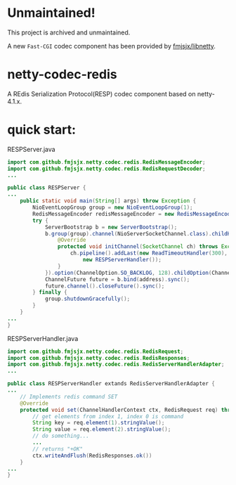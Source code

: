 # Unmaintained!
This project is archived and unmaintained.

A new `Fast-CGI` codec component has been provided by [fmjsjx/libnetty](https://github.com/fmjsjx/libnetty).

# netty-codec-redis
A REdis Serialization Protocol(RESP) codec component based on netty-4.1.x.

# quick start:
RESPServer.java
```java
import com.github.fmjsjx.netty.codec.redis.RedisMessageEncoder;
import com.github.fmjsjx.netty.codec.redis.RedisRequestDecoder;
...

public class RESPServer {
...
    public static void main(String[] args) throw Exception {
        NioEventLoopGroup group = new NioEventLoopGroup(1);
        RedisMessageEncoder redisMessageEncoder = new RedisMessageEncoder();
        try {
            ServerBootstrap b = new ServerBootstrap();
            b.group(group).channel(NioServerSocketChannel.class).childHandler(new ChannelInitializer<SocketChannel>() {
                @Override
                protected void initChannel(SocketChannel ch) throws Exception {
                    ch.pipeline().addLast(new ReadTimeoutHandler(300), new RedisRequestDecoder(), redisMessageEncoder,
                        new RESPServerHandler());
                }
            }).option(ChannelOption.SO_BACKLOG, 128).childOption(ChannelOption.TCP_NODELAY, true);
            ChannelFuture future = b.bind(address).sync();
            future.channel().closeFuture().sync();
        } finally {
            group.shutdownGracefully();
        }
    }
...
}
```

RESPServerHandler.java
```java
import com.github.fmjsjx.netty.codec.redis.RedisRequest;
import com.github.fmjsjx.netty.codec.redis.RedisResponses;
import com.github.fmjsjx.netty.codec.redis.RedisServerHandlerAdapter;
...

public class RESPServerHandler extands RedisServerHandlerAdapter {
...
    // Implements redis command SET
    @Override
    protected void set(ChannelHandlerContext ctx, RedisRequest req) throws Exception {
        // get elements from index 1, index 0 is command
        String key = req.element(1).stringValue();
        String value = req.element(2).stringValue();
        // do something...
        ...
        // returns "+OK"
        ctx.writeAndFlush(RedisResponses.ok())
    }
...
}
```

